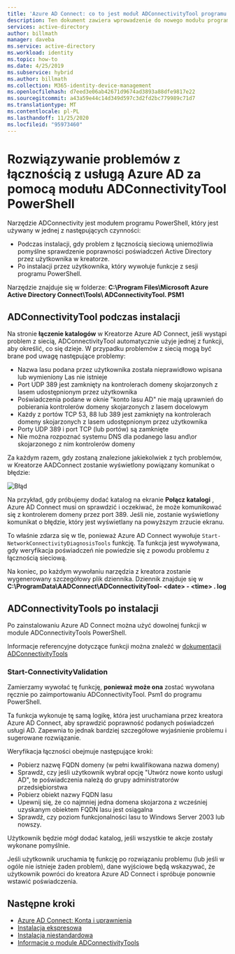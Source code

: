 ```yaml
---
title: 'Azure AD Connect: co to jest moduł ADConnectivityTool programu PowerShell | Microsoft Docs'
description: Ten dokument zawiera wprowadzenie do nowego modułu programu ADConnectivity PowerShell i sposobu jego użycia w celu ułatwienia rozwiązywania problemów.
services: active-directory
author: billmath
manager: daveba
ms.service: active-directory
ms.workload: identity
ms.topic: how-to
ms.date: 4/25/2019
ms.subservice: hybrid
ms.author: billmath
ms.collection: M365-identity-device-management
ms.openlocfilehash: d7eed3e06ab42671d9674ad3893a88dfe9817e22
ms.sourcegitcommit: a43a59e44c14d349d597c3d2fd2bc779989c71d7
ms.translationtype: MT
ms.contentlocale: pl-PL
ms.lasthandoff: 11/25/2020
ms.locfileid: "95973460"
---
```

# <a name="troubleshoot-azure-ad-connectivity-with-the-adconnectivitytool-powershell-module"></a>Rozwiązywanie problemów z łącznością z usługą Azure AD za pomocą modułu ADConnectivityTool PowerShell

Narzędzie ADConnectivity jest modułem programu PowerShell, który jest używany w jednej z następujących czynności:

- Podczas instalacji, gdy problem z łącznością sieciową uniemożliwia pomyślne sprawdzenie poprawności poświadczeń Active Directory przez użytkownika w kreatorze.
- Po instalacji przez użytkownika, który wywołuje funkcje z sesji programu PowerShell.

Narzędzie znajduje się w folderze: **C:\Program Files\Microsoft Azure Active Directory Connect\Tools\ ADConnectivityTool. PSM1** 

## <a name="adconnectivitytool-during-installation"></a>ADConnectivityTool podczas instalacji

Na stronie **łączenie katalogów** w Kreatorze Azure AD Connect, jeśli wystąpi problem z siecią, ADConnectivityTool automatycznie użyje jednej z funkcji, aby określić, co się dzieje.  W przypadku problemów z siecią mogą być brane pod uwagę następujące problemy:

- Nazwa lasu podana przez użytkownika została nieprawidłowo wpisana lub wymieniony Las nie istnieje 
- Port UDP 389 jest zamknięty na kontrolerach domeny skojarzonych z lasem udostępnionym przez użytkownika
- Poświadczenia podane w oknie "konto lasu AD" nie mają uprawnień do pobierania kontrolerów domeny skojarzonych z lasem docelowym
- Każdy z portów TCP 53, 88 lub 389 jest zamknięty na kontrolerach domeny skojarzonych z lasem udostępnionym przez użytkownika 
- Porty UDP 389 i port TCP (lub portów) są zamknięte
- Nie można rozpoznać systemu DNS dla podanego lasu and\or skojarzonego z nim kontrolerów domeny

Za każdym razem, gdy zostaną znalezione jakiekolwiek z tych problemów, w Kreatorze AADConnect zostanie wyświetlony powiązany komunikat o błędzie:


![Błąd](media/how-to-connect-adconnectivitytools/error1.png)

Na przykład, gdy próbujemy dodać katalog na ekranie **Połącz katalogi** , Azure AD Connect musi on sprawdzić i oczekiwać, że może komunikować się z kontrolerem domeny przez port 389.  Jeśli nie, zostanie wyświetlony komunikat o błędzie, który jest wyświetlany na powyższym zrzucie ekranu.  

To właśnie zdarza się w tle, ponieważ Azure AD Connect wywołuje `Start-NetworkConnectivityDiagnosisTools` funkcję.  Ta funkcja jest wywoływana, gdy weryfikacja poświadczeń nie powiedzie się z powodu problemu z łącznością sieciową.

Na koniec, po każdym wywołaniu narzędzia z kreatora zostanie wygenerowany szczegółowy plik dziennika. Dziennik znajduje się w **C:\ProgramData\AADConnect\ADConnectivityTool- \<date> - \<time> . log**

## <a name="adconnectivitytools-post-installation"></a>ADConnectivityTools po instalacji
Po zainstalowaniu Azure AD Connect można użyć dowolnej funkcji w module ADConnectivityTools PowerShell.  

Informacje referencyjne dotyczące funkcji można znaleźć w [dokumentacji ADConnectivityTools](reference-connect-adconnectivitytools.md)

### <a name="start-connectivityvalidation"></a>Start-ConnectivityValidation

Zamierzamy wywołać tę funkcję, **ponieważ może ona** zostać wywołana ręcznie po zaimportowaniu ADConnectivityTool. Psm1 do programu PowerShell. 

Ta funkcja wykonuje tę samą logikę, która jest uruchamiana przez kreatora Azure AD Connect, aby sprawdzić poprawność podanych poświadczeń usługi AD.  Zapewnia to jednak bardziej szczegółowe wyjaśnienie problemu i sugerowane rozwiązanie. 

Weryfikacja łączności obejmuje następujące kroki:
-   Pobierz nazwę FQDN domeny (w pełni kwalifikowana nazwa domeny)
-   Sprawdź, czy jeśli użytkownik wybrał opcję "Utwórz nowe konto usługi AD", te poświadczenia należą do grupy administratorów przedsiębiorstwa
-   Pobierz obiekt nazwy FQDN lasu
-   Upewnij się, że co najmniej jedna domena skojarzona z wcześniej uzyskanym obiektem FQDN lasu jest osiągalna
-   Sprawdź, czy poziom funkcjonalności lasu to Windows Server 2003 lub nowszy.

Użytkownik będzie mógł dodać katalog, jeśli wszystkie te akcje zostały wykonane pomyślnie.

Jeśli użytkownik uruchamia tę funkcję po rozwiązaniu problemu (lub jeśli w ogóle nie istnieje żaden problem), dane wyjściowe będą wskazywać, że użytkownik powróci do kreatora Azure AD Connect i spróbuje ponownie wstawić poświadczenia.



## <a name="next-steps"></a>Następne kroki
- [Azure AD Connect: Konta i uprawnienia](reference-connect-accounts-permissions.md)
- [Instalacja ekspresowa](how-to-connect-install-express.md)
- [Instalacja niestandardowa](how-to-connect-install-custom.md)
- [Informacje o module ADConnectivityTools](reference-connect-adconnectivitytools.md)

